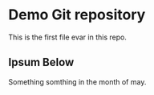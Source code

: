 # Demo Git repository

This is the first file evar in this repo.

## Ipsum Below

Something somthing in the month of may.